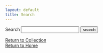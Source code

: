 ```yaml
---
layout: default
title: Search
---
```


<form action="{{ site.baseurl }}/search.html" method="get">
  <label for="search-box">Search</label>
  <input type="text" id="search-box" name="query">
  <input type="submit" value="search">
</form>

<ul id="search-results"></ul>  

<script>
  window.store = {
    {% for resource in site.resources %}
      "{{ resource.url | slugify }}": {
        "title": "{{ resource.title | xml_escape }}",
        "author": "{{ resource.author | xml_escape }}",
        "category": "{{ resource.category | xml_escape }}",
        "content": {{ resource.content | strip_html | strip_newlines | jsonify }},
        "url": "{{ resource.url | xml_escape }}"
      }
      {% unless forloop.last %},{% endunless %}
    {% endfor %}
  };
</script>
<script src="{{ site.baseurl }}/assets/js/lunr.js"></script>
<script src="{{ site.baseurl }}/assets/js/search.js"></script>


<a href="https://bafflerbach.github.io/DSM-CORE/resource-collection">Return to Collection</a><br>
<a href="https://bafflerbach.github.io/DSM-CORE">Return to Home</a>
